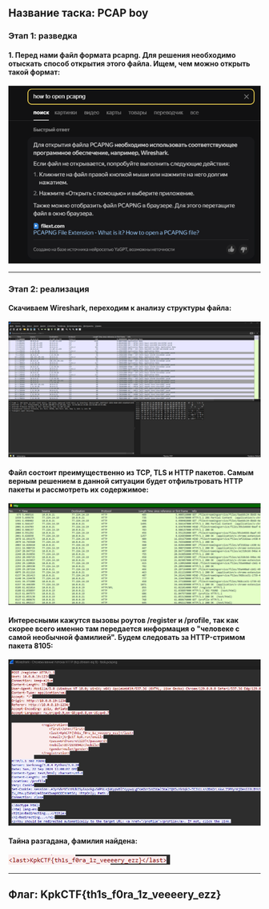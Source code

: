 
## Название таска: PCAP boy

### Этап 1: разведка

#### 1. Перед нами файл формата pcapng. Для решения необходимо отыскать способ открытия этого файла. Ищем, чем можно открыть такой формат:

![](assets/pcap.boy_1.png)

---
### Этап 2: реализация

#### Скачиваем Wireshark, переходим к анализу структуры файла:

![](assets/pcap.boy_2.png)

#### Файл состоит преимущественно из TCP, TLS и HTTP пакетов. Самым верным решением в данной ситуации будет отфильтровать HTTP пакеты и рассмотреть их содержимое:

![](assets/pcap.boy_3.png)

#### Интересными кажутся вызовы роутов /register и /profile, так как скорее всего именно там передается информация о "человеке с самой необычной фамилией". Будем следовать за HTTP-стримом пакета 8105:

![](assets/pcap.boy_4.png)

#### Тайна разгадана, фамилия найдена:

![](assets/pcap.boy_5.png)

---
## Флаг: KpkCTF{th1s_f0ra_1z_veeeery_ezz}